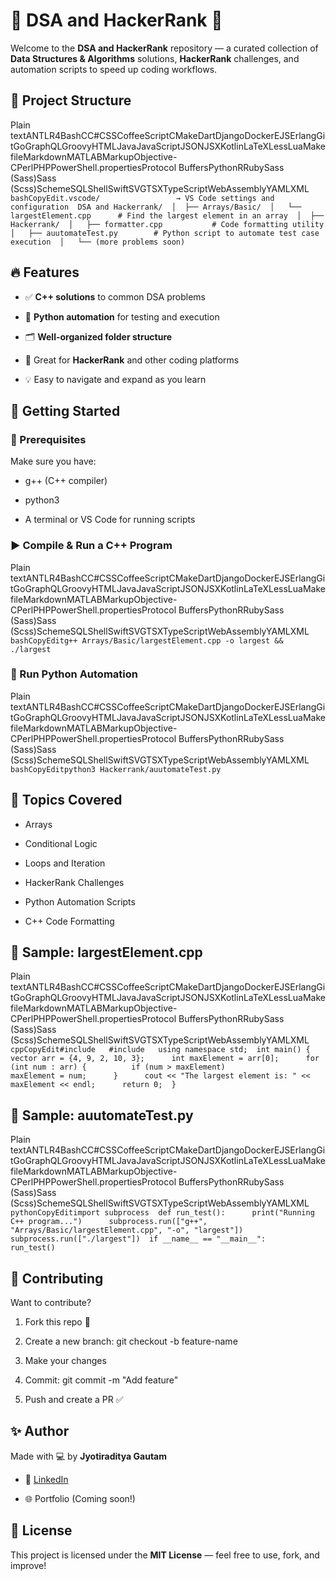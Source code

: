 🧠 DSA and HackerRank 🚀
========================

Welcome to the **DSA and HackerRank** repository — a curated collection of **Data Structures & Algorithms** solutions, **HackerRank** challenges, and automation scripts to speed up coding workflows.

📁 Project Structure
--------------------

Plain textANTLR4BashCC#CSSCoffeeScriptCMakeDartDjangoDockerEJSErlangGitGoGraphQLGroovyHTMLJavaJavaScriptJSONJSXKotlinLaTeXLessLuaMakefileMarkdownMATLABMarkupObjective-CPerlPHPPowerShell.propertiesProtocol BuffersPythonRRubySass (Sass)Sass (Scss)SchemeSQLShellSwiftSVGTSXTypeScriptWebAssemblyYAMLXML`   bashCopyEdit.vscode/                 → VS Code settings and configuration  DSA and Hackerrank/  │  ├── Arrays/Basic/  │   └── largestElement.cpp      # Find the largest element in an array  │  ├── Hackerrank/  │   ├── formatter.cpp           # Code formatting utility  │   ├── auutomateTest.py        # Python script to automate test case execution  │   └── (more problems soon)   `

🔥 Features
-----------

*   ✅ **C++ solutions** to common DSA problems
    
*   🧪 **Python automation** for testing and execution
    
*   🗂️ **Well-organized folder structure**
    
*   📘 Great for **HackerRank** and other coding platforms
    
*   💡 Easy to navigate and expand as you learn
    

🚀 Getting Started
------------------

### 🧰 Prerequisites

Make sure you have:

*   g++ (C++ compiler)
    
*   python3
    
*   A terminal or VS Code for running scripts
    

### ▶️ Compile & Run a C++ Program

Plain textANTLR4BashCC#CSSCoffeeScriptCMakeDartDjangoDockerEJSErlangGitGoGraphQLGroovyHTMLJavaJavaScriptJSONJSXKotlinLaTeXLessLuaMakefileMarkdownMATLABMarkupObjective-CPerlPHPPowerShell.propertiesProtocol BuffersPythonRRubySass (Sass)Sass (Scss)SchemeSQLShellSwiftSVGTSXTypeScriptWebAssemblyYAMLXML`   bashCopyEditg++ Arrays/Basic/largestElement.cpp -o largest && ./largest   `

### 🧪 Run Python Automation

Plain textANTLR4BashCC#CSSCoffeeScriptCMakeDartDjangoDockerEJSErlangGitGoGraphQLGroovyHTMLJavaJavaScriptJSONJSXKotlinLaTeXLessLuaMakefileMarkdownMATLABMarkupObjective-CPerlPHPPowerShell.propertiesProtocol BuffersPythonRRubySass (Sass)Sass (Scss)SchemeSQLShellSwiftSVGTSXTypeScriptWebAssemblyYAMLXML`   bashCopyEditpython3 Hackerrank/auutomateTest.py   `

📌 Topics Covered
-----------------

*   Arrays
    
*   Conditional Logic
    
*   Loops and Iteration
    
*   HackerRank Challenges
    
*   Python Automation Scripts
    
*   C++ Code Formatting
    

🧠 Sample: largestElement.cpp
-----------------------------

Plain textANTLR4BashCC#CSSCoffeeScriptCMakeDartDjangoDockerEJSErlangGitGoGraphQLGroovyHTMLJavaJavaScriptJSONJSXKotlinLaTeXLessLuaMakefileMarkdownMATLABMarkupObjective-CPerlPHPPowerShell.propertiesProtocol BuffersPythonRRubySass (Sass)Sass (Scss)SchemeSQLShellSwiftSVGTSXTypeScriptWebAssemblyYAMLXML`   cppCopyEdit#include   #include   using namespace std;  int main() {      vector arr = {4, 9, 2, 10, 3};      int maxElement = arr[0];      for (int num : arr) {          if (num > maxElement)              maxElement = num;      }      cout << "The largest element is: " << maxElement << endl;      return 0;  }   `

🧪 Sample: auutomateTest.py
---------------------------

Plain textANTLR4BashCC#CSSCoffeeScriptCMakeDartDjangoDockerEJSErlangGitGoGraphQLGroovyHTMLJavaJavaScriptJSONJSXKotlinLaTeXLessLuaMakefileMarkdownMATLABMarkupObjective-CPerlPHPPowerShell.propertiesProtocol BuffersPythonRRubySass (Sass)Sass (Scss)SchemeSQLShellSwiftSVGTSXTypeScriptWebAssemblyYAMLXML`   pythonCopyEditimport subprocess  def run_test():      print("Running C++ program...")      subprocess.run(["g++", "Arrays/Basic/largestElement.cpp", "-o", "largest"])      subprocess.run(["./largest"])  if __name__ == "__main__":      run_test()   `

🤝 Contributing
---------------

Want to contribute?

1.  Fork this repo 🍴
    
2.  Create a new branch: git checkout -b feature-name
    
3.  Make your changes
    
4.  Commit: git commit -m "Add feature"
    
5.  Push and create a PR ✅
    

✨ Author
--------

Made with 💻 by **Jyotiraditya Gautam**

*   💼 [LinkedIn](https://www.linkedin.com/in/your-profile)
    
*   🌐 Portfolio (Coming soon!)
    

📄 License
----------

This project is licensed under the **MIT License** — feel free to use, fork, and improve!
